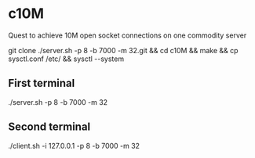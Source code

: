 # c10M
Quest to achieve 10M open socket connections on one commodity server

git clone ./server.sh -p 8 -b 7000 -m 32.git && cd c10M && make && cp sysctl.conf /etc/ && sysctl --system

First terminal
---------------
./server.sh -p 8 -b 7000 -m 32

Second terminal
----------------
./client.sh -i 127.0.0.1 -p 8 -b 7000 -m 32

